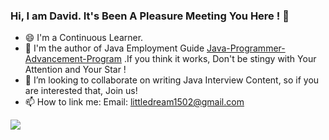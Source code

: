 

### Hi, I am David. It's Been A Pleasure Meeting You Here !  🥰

- 😄 I'm a Continuous Learner.
- 🔗 I'm the author of Java Employment Guide [Java-Programmer-Advancement-Program](https://javaer.vercel.app) .If you think it works, Don't be stingy with Your Attention and Your Star !
- 👯 I’m looking to collaborate on writing Java Interview Content, so if you are interested that, Join us!
- 📫 How to link me: Email: littledream1502@gmail.com 

<img align="left" src="https://github-readme-stats.vercel.app/api?username=553899811&show_icons=true&icon_color=CE1D2D&text_color=718096&bg_color=FFFAFA&hide_title=false">

